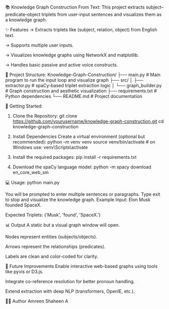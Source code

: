 📚 Knowledge Graph Construction From Text:
This project extracts subject–predicate–object triplets from user-input sentences and visualizes them as a knowledge graph.

✨ Features
-> Extracts triplets like (subject, relation, object) from English text.

-> Supports multiple user inputs.

-> Visualizes knowledge graphs using NetworkX and matplotlib.

-> Handles basic passive and active voice constructs.

📁 Project Structure:
Knowledge-Graph-Construction/
├── main.py                # Main program to run the input loop and visualize graph
├── src/
│   ├── extractor.py       # spaCy-based triplet extraction logic
│   └── graph_builder.py   # Graph construction and aesthetic visualization
├── requirements.txt       # Python dependencies
└── README.md              # Project documentation

🚀 Getting Started:
1. Clone the Repository:
git clone https://github.com/yourusername/knowledge-graph-construction.git
cd knowledge-graph-construction

2. Install Dependencies
Create a virtual environment (optional but recommended):
python -m venv venv
source venv/bin/activate  # on Windows use: venv\Scripts\activate

3. Install the required packages:
pip install -r requirements.txt

4. Download the spaCy language model:
python -m spacy download en_core_web_sm

💻 Usage:
python main.py

You will be prompted to enter multiple sentences or paragraphs. Type exit to stop and visualize the knowledge graph.
Example Input:
Elon Musk founded SpaceX.

Expected Triplets:
('Musk', 'found', 'SpaceX.')

📊 Output
A static but a visual graph window will open.

Nodes represent entities (subjects/objects).

Arrows represent the relationships (predicates).

Labels are clean and color-coded for clarity.

📌 Future Improvements
Enable interactive web-based graphs using tools like pyvis or D3.js.

Integrate co-reference resolution for better pronoun handling.

Extend extraction with deep NLP (transformers, OpenIE, etc.).

🧑‍💻 Author
Amreen Shaheen A
